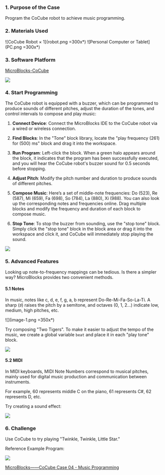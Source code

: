 ### 1. Purpose of the Case

Program the CoCube robot to achieve music programming.

### 2. Materials Used

![CoCube Robot × 1](robot.png =300x*) ![Personal Computer or Tablet](PC.png =300x*)

### 3. Software Platform

[MicroBlocks-CoCube](https://microblocks.fun/run/microblocks.html#scripts=GP%20Scripts%0Adepends%20%27CoCube%27)

![](image.png)

### 4. Start Programming

The CoCube robot is equipped with a buzzer, which can be programmed to produce sounds of different pitches, adjust the duration of the tones, and control intervals to compose and play music:

1. **Connect Device**: Connect the MicroBlocks IDE to the CoCube robot via a wired or wireless connection.

2. **Find Blocks**: In the "Tone" block library, locate the "play frequency (261) for (500) ms" block and drag it into the workspace.

3. **Run Program**: Left-click the block. When a green halo appears around the block, it indicates that the program has been successfully executed, and you will hear the CoCube robot's buzzer sound for 0.5 seconds before stopping.

4. **Adjust Pitch**: Modify the pitch number and duration to produce sounds of different pitches.

5. **Compose Music**: Here’s a set of middle-note frequencies: Do (523), Re (587), Mi (659), Fa (698), So (784), La (880), Xi (988). You can also look up the corresponding notes and frequencies online. Drag multiple blocks and modify the frequency and duration of each block to compose music.

6. **Stop Tone**: To stop the buzzer from sounding, use the "stop tone" block. Simply click the "stop tone" block in the block area or drag it into the workspace and click it, and CoCube will immediately stop playing the sound.

![](1734678667505.png)

### 5. Advanced Features

Looking up note-to-frequency mappings can be tedious. Is there a simpler way? MicroBlocks provides two convenient methods.

#### 5.1 Notes

In music, notes like c, d, e, f, g, a, b represent Do-Re-Mi-Fa-So-La-Ti. A sharp (♯) raises the pitch by a semitone, and octaves (0, 1, 2...) indicate low, medium, high pitches, etc.

![](image-1.png =350x*)

Try composing "Two Tigers". To make it easier to adjust the tempo of the music, we create a global variable `beat` and place it in each "play tone" block.

![](scriptImage5407537.png)

#### 5.2 MIDI

In MIDI keyboards, MIDI Note Numbers correspond to musical pitches, mainly used for digital music production and communication between instruments.

For example, 60 represents middle C on the piano, 61 represents C#, 62 represents D, etc.

Try creating a sound effect:

![](scriptImage5528060.png)

### 6. Challenge

Use CoCube to try playing "Twinkle, Twinkle, Little Star."

Reference Example Program:

![](scriptImage5737979.png)

[MicroBlocks——CoCube Case 04 - Music Programming](https://microblocks.fun/run/microblocks.html#scripts=GP%20Scripts%0Adepends%20%27Tone%27%0A%0Ascript%20382%20144%20%7B%0AwhenStarted%0Acomment%20%27Two%20Tigers%27%0Abeat%20%3D%20400%0Arepeat%202%20%7B%0A%20%20%27play%20tone%27%20%27C%27%201%20beat%0A%20%20%27play%20tone%27%20%27D%27%201%20beat%0A%20%20%27play%20tone%27%20%27E%27%201%20beat%0A%20%20%27play%20tone%27%20%27C%27%201%20beat%0A%7D%0Arepeat%202%20%7B%0A%20%20%27play%20tone%27%20%27E%27%201%20beat%0A%20%20%27play%20tone%27%20%27F%27%201%20beat%0A%20%20%27play%20tone%27%20%27G%27%201%20%282%20%2A%20beat%29%0A%7D%0A%7D%0A%0Ascript%20827%20141%20%7B%0AwhenButtonPressed%20%27A%27%0Acomment%20%27Twinkle%2C%20Twinkle%2C%20Little%20Star%27%0Abeat%20%3D%20400%0A%27play%20tone%27%20%27nt%3Bc%27%200%20beat%0A%27play%20tone%27%20%27nt%3Bc%27%200%20beat%0A%27play%20tone%27%20%27nt%3Bg%27%200%20beat%0A%27play%20tone%27%20%27nt%3Bg%27%200%20beat%0A%27play%20tone%27%20%27nt%3Ba%27%200%20beat%0A%27play%20tone%27%20%27nt%3Ba%27%200%20beat%0A%27play%20tone%27%20%27nt%3Bg%27%200%20beat%0AwaitMillis%20beat%0A%27play%20tone%27%20%27nt%3Bf%27%200%20beat%0A%27play%20tone%27%20%27nt%3Bf%27%200%20beat%0A%27play%20tone%27%20%27nt%3Be%27%200%20beat%0A%27play%20tone%27%20%27nt%3Be%27%200%20beat%0A%27play%20tone%27%20%27nt%3Bd%27%200%20beat%0A%27play%20tone%27%20%27nt%3Bd%27%200%20beat%0A%27play%20tone%27%20%27nt%3Bc%27%200%20beat%0A%7D%0A%0Ascript%201212%20145%20%7B%0AwhenButtonPressed%20%27B%27%0Acomment%20%27MIDI%20Sound%20Effect%27%0Alocal%20%27delay%27%205%0Afor%20i%2050%20%7B%0A%20%20playMIDIKey%20%28i%20%2B%2050%29%20delay%0A%7D%0A%7D%0A%0A)